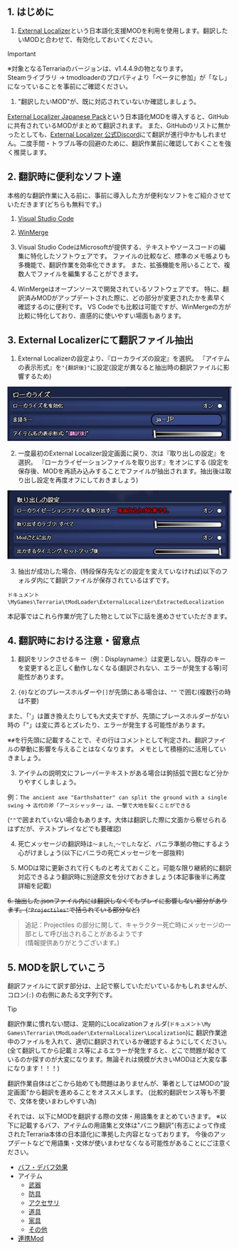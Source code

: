 ## 1. はじめに

1. [External Localizer][steam:ExternalLocalizer]という日本語化支援MODを利用を使用します。翻訳したいMODと合わせて、有効化しておいてください。

  > [!IMPORTANT]
  > ※対象となるTerrariaのバージョンは、v1.4.4.9の物となります。 \
  > Steamライブラリ → tmodloaderのプロパティより「ベータに参加」が「なし」になっていることを事前にご確認ください。

1. "翻訳したいMOD"が、既に対応されていないか確認しましょう。

  [External Localizer Japanese Pack][steam:ExternalLocalizerJpPack]という日本語化MODを導入すると、GitHubに共有されているMODがまとめて翻訳されます。
  また、GitHubのリストに無かったとしても、[External Localizer 公式Discord][discord:ExternalLocalizer]にて翻訳が進行中かもしれません。二度手間・トラブル等の回避のために、翻訳作業前に確認しておくことを強く推奨します。

## 2. 翻訳時に便利なソフト達

本格的な翻訳作業に入る前に、事前に導入した方が便利なソフトをご紹介させていただきます(どちらも無料です。)

1. [Visual Studio Code][web:vscode]
1. [WinMerge][web:winmerge]

1. Visual Studio CodeはMicrosoftが提供する、テキストやソースコードの編集に特化したソフトウェアです。
ファイルの比較など、標準のメモ帳よりも多機能で、翻訳作業を効率化できます。
また、拡張機能を用いることで、複数人でファイルを編集することができます。

2. WinMergeはオープンソースで開発されているソフトウェアです。
特に、翻訳済みMODがアップデートされた際に、どの部分が変更されたかを素早く確認するのに便利です。
VS Codeでも比較は可能ですが、WinMergeの方が比較に特化しており、直感的に使いやすい場面もあります。

## 3. External Localizerにて翻訳ファイル抽出

1. External Localizerの設定より、『ローカライズの設定』を選択。
  『アイテムの表示形式』を`"{翻訳後}"`に設定(設定が異なると抽出時の翻訳ファイルに影響するため)

  ![ローカライズ設定](https://raw.githubusercontent.com/ExternalLocalizer/TMLHonyaku-Wiki/refs/heads/master/wiki/HowToContribute/images/LoadConfig.webp)

<!-- markdownlint-disable-next-line MD029 -->
2. 一度最初のExternal Localizer設定画面に戻り、次は『取り出しの設定』を選択。
  『ローカライゼーションファイルを取り出す』をオンにする (設定を保存後、MODを再読み込みすることでファイルが抽出されます。抽出後は取り出し設定を再度オフにしておきましょう)

  ![取り出し設定](https://raw.githubusercontent.com/ExternalLocalizer/TMLHonyaku-Wiki/refs/heads/master/wiki/HowToContribute/images/ExtractConfig.webp)

<!-- markdownlint-disable-next-line MD029 -->
3. 抽出が成功した場合、(特段保存先などの設定を変えていなければ)以下のフォルダ内にて翻訳ファイルが保存されているはずです。

  ```text
  ドキュメント\MyGames\Terraria\tModLoader\ExternalLocalizer\ExtractedLocalization
  ```

  本記事ではこれら作業が完了した物として以下に話を進めさせていただきます。

## 4. 翻訳時における注意・留意点

1. 翻訳をリンクさせるキー（例：Displayname:）は変更しない。既存のキーを変更すると正しく動作しなくなる(翻訳されない、エラーが発生する等)可能性があります。

2. `{0}`などのプレースホルダーや`[]`が先頭にある場合は、`""` で囲む(複数行の時は不要)

また、「'」は置き換えたりしても大丈夫ですが、先頭にプレースホルダーがない時の「"」は変に弄るとズレたり、エラーが発生する可能性があります。

※`#`を行先頭に記載することで、その行はコメントとして判定され、翻訳ファイルの挙動に影響を与えることはなくなります。
メモとして積極的に活用していきましょう。

3. アイテムの説明文にフレーバーテキストがある場合は鉤括弧で囲むなど分かりやすくしましょう。


例：`The ancient axe "Earthshatter" can split the ground with a single swing` → `古代の斧「アースシャッター」は、一撃で大地を裂くことができる`

(`""`で囲まれていない場合もあります。大体は翻訳した際に文面から察せられるはずだが、テストプレイなどでも要確認)

4. 死亡メッセージの翻訳時は`～ました`,`～でした`など、バニラ準拠の物にするよう心がけましょう(以下にバニラの死亡メッセージを一部抜粋)

5. MODは常に更新されて行くものと考えておくこと。可能な限り継続的に翻訳対応できるよう翻訳時に別途原文を分けておきましょう(本記事後半に再度詳細を記載)

~~6. 抽出した.jsonファイル内には翻訳しなくてもプレイに影響しない部分があります。(`"Projectiles"`で括られている部分など)~~
> 追記：Projectiles の部分に関して、キャラクター死亡時にメッセージの一部として呼び出されることがあるようです\
> (情報提供ありがとうございます。)

## 5. MODを訳していこう

翻訳ファイルにて訳す部分は、上記で察していただいているかもしれませんが、コロン(`:`) の右側にあたる文字列です。

> [!TIP]
> 翻訳作業に慣れない間は、定期的にLocalizationフォルダ(`ドキュメント\My Games\Terraria\tModLoader\ExternalLocalizer\Localization`)に
> 翻訳作業途中のファイルを入れて、適切に翻訳されているか確認するようにしてください。
> (全て翻訳してから記載ミス等によるエラーが発生すると、どこで問題が起きているのか探すのが大変になります。無論それは規模が大きいMODほど大変な事になります！！！)

翻訳作業自体はどこから始めても問題はありませんが、筆者としてはMODの"設定画面"から翻訳を進めることをオススメします。
(比較的翻訳センス等も不要で、文体を使いまわしやすい為)

それでは、以下にMODを翻訳する際の文体・用語集をまとめていきます。
※以下に記載するバフ、アイテムの用語集と文体は"バニラ翻訳"(有志によって作成されたTerraria本体の日本語化)に準拠した内容となっております。
今後のアップデートなどで用語集・文体が使いまわせなくなる可能性があることにご注意ください。

- [バフ・デバフ効果](HowToContribute/用語集/バフ・デバフ効果.md)
- アイテム
  - [武器](HowToContribute/用語集/アイテム/武器.md)
  - [防具](HowToContribute/用語集/アイテム/防具.md)
  - [アクセサリ](HowToContribute/用語集/アイテム/アクセサリ.md)
  - [道具](HowToContribute/用語集/アイテム/道具.md)
  - [家具](HowToContribute/用語集/アイテム/家具.md)
  - [その他](HowToContribute/用語集/アイテム/その他.md)
- [連携Mod](HowToContribute/用語集/連携Mod.md)

<!-- links -->
[steam:ExternalLocalizer]: <https://steamcommunity.com/workshop/filedetails/?id=2986383249>
[steam:ExternalLocalizerJpPack]: <https://steamcommunity.com/workshop/filedetails/?id=3401890281>
[discord:ExternalLocalizer]: <https://discord.gg/ch2DVxf2jY>
[web:vscode]: <https://code.visualstudio.com/>
[web:winmerge]: <https://winmerge.org/>
